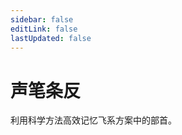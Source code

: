 ```yaml
---
sidebar: false
editLink: false
lastUpdated: false
---
```


<script setup>
import Practice from '../components/Practice.vue'

const keymap = {
  q: "气欠犬犭青其攴",
  w: "韦文瓦王攵夂夊亠韋",
  r: "人亻",
  t: "田土士",
  y: "又用业页頁衣羊言讠音酉尢疋",
  p: "片皮⺮丿彡",
  s: "十山尸手水石矢舌身鼠示食饣飠殳豕丨厶",
  d: "刀大歹斗鬥豆丶冫氵癶",
  f: "方风風父缶扌",
  g: "工弓广戈瓜革鬼骨艮宀冖",
  h: "一户火禾黑虍",
  j: "几己巾斤见見臼角金钅釒纟糹",
  k: "口囗匚凵冂",
  l: "力立龙龍里鹿耒刂忄廴辶灬卤鹵",
  z: "乙子舟自走豸隹足⻊爪爫丬爿罒長巛",
  x: "夕小心穴血覀辛彐糸⺍⺌",
  c: "厂寸车車虫赤辰齿齒彳艹卝屮",
  v: "二儿耳月日曰羽鱼魚雨聿阝卩",
  b: "八比贝貝白鼻卜髟勹疒丷",
  // 告 只取上半部分，即牛字头
  n: "女牛告鸟鳥衤礻廾止",
  m: "马馬门門毛木皿目麻米麦麥母毋毌",
};

const data = [];
Object.entries(keymap).map(([key, group]) => {
  Array.from(group).forEach((radical) => {
    data.push([radical, key]);
  });
})
</script>

# 声笔条反

利用科学方法高效记忆飞系方案中的部首。

<ClientOnly>
<Practice :data="data" name="feixi"/>
</ClientOnly>
